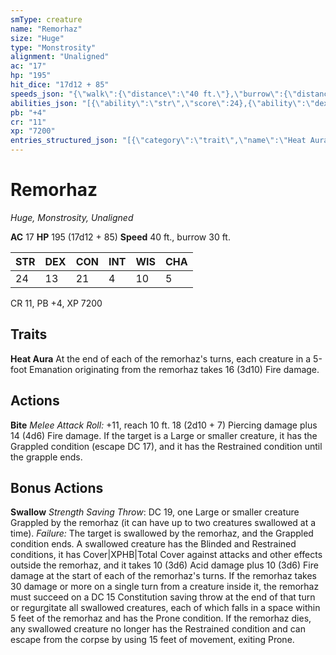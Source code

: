 ```yaml
---
smType: creature
name: "Remorhaz"
size: "Huge"
type: "Monstrosity"
alignment: "Unaligned"
ac: "17"
hp: "195"
hit_dice: "17d12 + 85"
speeds_json: "{\"walk\":{\"distance\":\"40 ft.\"},\"burrow\":{\"distance\":\"30 ft.\"}}"
abilities_json: "[{\"ability\":\"str\",\"score\":24},{\"ability\":\"dex\",\"score\":13},{\"ability\":\"con\",\"score\":21},{\"ability\":\"int\",\"score\":4},{\"ability\":\"wis\",\"score\":10},{\"ability\":\"cha\",\"score\":5}]"
pb: "+4"
cr: "11"
xp: "7200"
entries_structured_json: "[{\"category\":\"trait\",\"name\":\"Heat Aura\",\"text\":\"At the end of each of the remorhaz's turns, each creature in a 5-foot Emanation originating from the remorhaz takes 16 (3d10) Fire damage.\"},{\"category\":\"action\",\"name\":\"Bite\",\"text\":\"*Melee Attack Roll:* +11, reach 10 ft. 18 (2d10 + 7) Piercing damage plus 14 (4d6) Fire damage. If the target is a Large or smaller creature, it has the Grappled condition (escape DC 17), and it has the Restrained condition until the grapple ends.\"},{\"category\":\"bonus\",\"name\":\"Swallow\",\"text\":\"*Strength Saving Throw*: DC 19, one Large or smaller creature Grappled by the remorhaz (it can have up to two creatures swallowed at a time). *Failure:*  The target is swallowed by the remorhaz, and the Grappled condition ends. A swallowed creature has the Blinded and Restrained conditions, it has Cover|XPHB|Total Cover against attacks and other effects outside the remorhaz, and it takes 10 (3d6) Acid damage plus 10 (3d6) Fire damage at the start of each of the remorhaz's turns. If the remorhaz takes 30 damage or more on a single turn from a creature inside it, the remorhaz must succeed on a DC 15 Constitution saving throw at the end of that turn or regurgitate all swallowed creatures, each of which falls in a space within 5 feet of the remorhaz and has the Prone condition. If the remorhaz dies, any swallowed creature no longer has the Restrained condition and can escape from the corpse by using 15 feet of movement, exiting Prone.\"}]"
---
```


# Remorhaz
*Huge, Monstrosity, Unaligned*

**AC** 17
**HP** 195 (17d12 + 85)
**Speed** 40 ft., burrow 30 ft.

| STR | DEX | CON | INT | WIS | CHA |
| --- | --- | --- | --- | --- | --- |
| 24 | 13 | 21 | 4 | 10 | 5 |

CR 11, PB +4, XP 7200

## Traits

**Heat Aura**
At the end of each of the remorhaz's turns, each creature in a 5-foot Emanation originating from the remorhaz takes 16 (3d10) Fire damage.

## Actions

**Bite**
*Melee Attack Roll:* +11, reach 10 ft. 18 (2d10 + 7) Piercing damage plus 14 (4d6) Fire damage. If the target is a Large or smaller creature, it has the Grappled condition (escape DC 17), and it has the Restrained condition until the grapple ends.

## Bonus Actions

**Swallow**
*Strength Saving Throw*: DC 19, one Large or smaller creature Grappled by the remorhaz (it can have up to two creatures swallowed at a time). *Failure:*  The target is swallowed by the remorhaz, and the Grappled condition ends. A swallowed creature has the Blinded and Restrained conditions, it has Cover|XPHB|Total Cover against attacks and other effects outside the remorhaz, and it takes 10 (3d6) Acid damage plus 10 (3d6) Fire damage at the start of each of the remorhaz's turns. If the remorhaz takes 30 damage or more on a single turn from a creature inside it, the remorhaz must succeed on a DC 15 Constitution saving throw at the end of that turn or regurgitate all swallowed creatures, each of which falls in a space within 5 feet of the remorhaz and has the Prone condition. If the remorhaz dies, any swallowed creature no longer has the Restrained condition and can escape from the corpse by using 15 feet of movement, exiting Prone.
